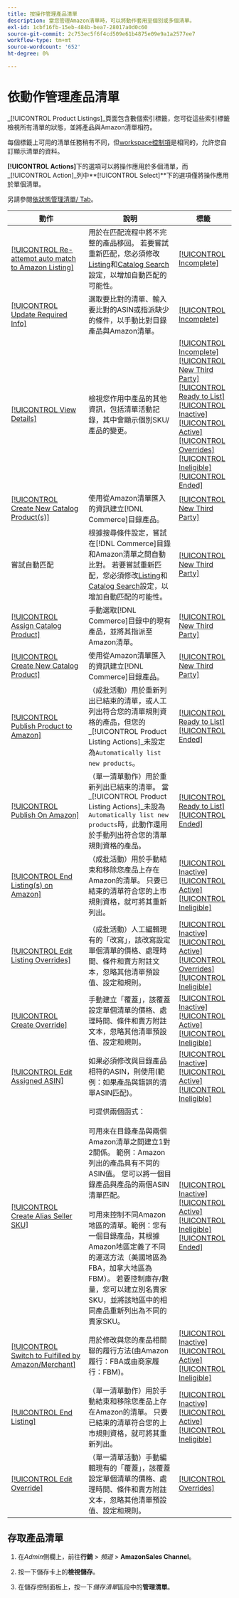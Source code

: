 ```yaml
---
title: 按操作管理產品清單
description: 當您管理Amazon清單時，可以將動作套用至個別或多個清單。
exl-id: 1cbf16fb-15eb-484b-bea7-28017a0d0c60
source-git-commit: 2c753ec5f6f4cd509e61b4875e09e9a1a2577ee7
workflow-type: tm+mt
source-wordcount: '652'
ht-degree: 0%

---
```


# 依動作管理產品清單

_[!UICONTROL Product Listings]_頁面包含數個索引標籤，您可從這些索引標籤檢視所有清單的狀態，並將產品與Amazon清單相符。

每個標籤上可用的清單任務稍有不同，但[workspace控制項](./workspace-controls.md)是相同的，允許您自訂顯示清單的資料。

**[!UICONTROL Actions]**&#x200B;下的選項可以將操作應用於多個清單，而&#x200B;_[!UICONTROL Action]_列中&#x200B;**[!UICONTROL Select]**下的選項僅將操作應用於單個清單。

另請參閱[依狀態管理清單/ Tab](./managing-listings-by-tab.md)。

| 動作 | 說明 | 標籤 |
|--- |--- |--- |
| [[!UICONTROL Re-attempt auto match to Amazon Listing]](./amazon-manually-update-incomplete-listing.md#update-required-info-unable-to-assign-to-amazon-listing) | 用於在匹配流程中將不完整的產品移回。 若要嘗試重新匹配，您必須修改[Listing](./listing-settings.md)和[Catalog Search](./catalog-search.md)設定，以增加自動匹配的可能性。 | [[!UICONTROL Incomplete]](./incomplete-listings.md) |
| [[!UICONTROL Update Required Info]](./amazon-manually-update-incomplete-listing.md) | 選取要比對的清單、輸入要比對的ASIN或指派缺少的條件，以手動比對目錄產品與Amazon清單。 | [[!UICONTROL Incomplete]](./incomplete-listings.md) |
| [[!UICONTROL View Details]](./product-listing-details.md) | 檢視您作用中產品的其他資訊，包括清單活動記錄，其中會顯示個別SKU/產品的變更。 | [[!UICONTROL Incomplete]](./incomplete-listings.md)<br>[[!UICONTROL New Third Party]](./new-third-party-listings.md)<br>[[!UICONTROL Ready to List]](./ready-to-list.md)<br>[[!UICONTROL Inactive]](./inactive-listings.md)<br>[[!UICONTROL Active]](./active-listings.md)<br>[[!UICONTROL Overrides]](./overrides.md)<br>[[!UICONTROL Ineligible]](./ineligible-listings.md)<br>[[!UICONTROL Ended]](./ended-listings.md) |
| [[!UICONTROL Create New Catalog Product(s)]](./creating-assigning-catalog-products.md) | 使用從Amazon清單匯入的資訊建立[!DNL Commerce]目錄產品。 | [[!UICONTROL New Third Party]](./new-third-party-listings.md) |
| 嘗試自動匹配 | 根據搜尋條件設定，嘗試在[!DNL Commerce]目錄和Amazon清單之間自動比對。 若要嘗試重新匹配，您必須修改[Listing](./listing-settings.md)和[Catalog Search](./catalog-search.md)設定，以增加自動匹配的可能性。 | [[!UICONTROL New Third Party]](./new-third-party-listings.md) |
| [[!UICONTROL Assign Catalog Product]](./creating-assigning-catalog-products.md) | 手動選取[!DNL Commerce]目錄中的現有產品，並將其指派至Amazon清單。 | [[!UICONTROL New Third Party]](./new-third-party-listings.md) |
| [[!UICONTROL Create New Catalog Product]](./creating-assigning-catalog-products.md) | 使用從Amazon清單匯入的資訊建立[!DNL Commerce]目錄產品。 | [[!UICONTROL New Third Party]](./new-third-party-listings.md) |
| [[!UICONTROL Publish Product to Amazon]](./publish-listings-manually.md) | （成批活動）用於重新列出已結束的清單，或人工列出符合您的清單規則資格的產品，但您的&#x200B;_[!UICONTROL Product Listing Actions]_未設定為`Automatically list new products`。 | [[!UICONTROL Ready to List]](./ready-to-list.md)<br>[[!UICONTROL Ended]](./ended-listings.md) |
| [[!UICONTROL Publish On Amazon]](./publish-listings-manually.md) | （單一清單動作）用於重新列出已結束的清單。 當&#x200B;_[!UICONTROL Product Listing Actions]_未設為`Automatically list new products`時，此動作還用於手動列出符合您的清單規則資格的產品。 | [[!UICONTROL Ready to List]](./ready-to-list.md)<br>[[!UICONTROL Ended]](./ended-listings.md) |
| [[!UICONTROL End Listing(s) on Amazon]](./end-listings-manually.md) | （成批活動）用於手動結束和移除您產品上存在Amazon的清單。 只要已結束的清單符合您的上市規則資格，就可將其重新列出。 | [[!UICONTROL Inactive]](./inactive-listings.md)<br>[[!UICONTROL Active]](./active-listings.md)<br>[[!UICONTROL Ineligible]](./ineligible-listings.md) |
| [[!UICONTROL Edit Listing Overrides]](./creating-editing-overrides.md) | （成批活動）人工編輯現有的「改寫」，該改寫設定單個清單的價格、處理時間、條件和賣方附註文本，忽略其他清單預設值、設定和規則。 | [[!UICONTROL Inactive]](./inactive-listings.md)<br>[[!UICONTROL Active]](./active-listings.md)<br>[[!UICONTROL Overrides]](./overrides.md)<br>[[!UICONTROL Ineligible]](./ineligible-listings.md) |
| [[!UICONTROL Create Override]](./creating-editing-overrides.md) | 手動建立「覆蓋」，該覆蓋設定單個清單的價格、處理時間、條件和賣方附註文本，忽略其他清單預設值、設定和規則。 | [[!UICONTROL Inactive]](./inactive-listings.md)<br>[[!UICONTROL Active]](./active-listings.md)<br>[[!UICONTROL Ineligible]](./ineligible-listings.md) |
| [[!UICONTROL Edit Assigned ASIN]](./edit-assigned-asin.md) | 如果必須修改與目錄產品相符的ASIN，則使用(範例：如果產品與錯誤的清單ASIN匹配)。 | [[!UICONTROL Inactive]](./inactive-listings.md)<br>[[!UICONTROL Active]](./active-listings.md)<br>[[!UICONTROL Ineligible]](./ineligible-listings.md) |
| [[!UICONTROL Create Alias Seller SKU]](./create-alias-seller-sku.md) | 可提供兩個函式：<br><br>可用來在目錄產品與兩個Amazon清單之間建立1對2關係。 範例：Amazon列出的產品具有不同的ASIN值。 您可以將一個目錄產品與產品的兩個ASIN清單匹配。<br><br>可用來控制不同Amazon地區的清單。範例：您有一個目錄產品，其根據Amazon地區定義了不同的運送方法（美國地區為FBA，加拿大地區為FBM）。 若要控制庫存/數量，您可以建立別名賣家SKU，並將該地區中的相同產品重新列出為不同的賣家SKU。 | [[!UICONTROL Inactive]](./inactive-listings.md)<br>[[!UICONTROL Active]](./active-listings.md)<br>[[!UICONTROL Ineligible]](./ineligible-listings.md)<br>[[!UICONTROL Ended]](./ended-listings.md) |
| [[!UICONTROL Switch to Fulfilled by Amazon/Merchant]](./fulfilled-by.md#configure-fulfilled-by-settings) | 用於修改與您的產品相關聯的履行方法(由Amazon履行：FBA或由商家履行：FBM)。 | [[!UICONTROL Inactive]](./inactive-listings.md)<br>[[!UICONTROL Active]](./active-listings.md)<br>[[!UICONTROL Ineligible]](./ineligible-listings.md) |
| [[!UICONTROL End Listing]](./end-listings-manually.md) | （單一清單動作）用於手動結束和移除您產品上存在Amazon的清單。 只要已結束的清單符合您的上市規則資格，就可將其重新列出。 | [[!UICONTROL Inactive]](./inactive-listings.md)<br>[[!UICONTROL Active]](./active-listings.md)<br>[[!UICONTROL Ineligible]](./ineligible-listings.md) |
| [[!UICONTROL Edit Override]](./creating-editing-overrides.md) | （單一清單活動）手動編輯現有的「覆蓋」，該覆蓋設定單個清單的價格、處理時間、條件和賣方附註文本，忽略其他清單預設值、設定和規則。 | [[!UICONTROL Overrides]](./overrides.md) |

## 存取產品清單

1. 在&#x200B;_Admin_&#x200B;側欄上，前往&#x200B;**行銷** > _頻道_ > **AmazonSales Channel**。

1. 按一下儲存卡上的&#x200B;**檢視儲存**。

1. 在儲存控制面板上，按一下&#x200B;_儲存清單_&#x200B;區段中的&#x200B;**管理清單**。
